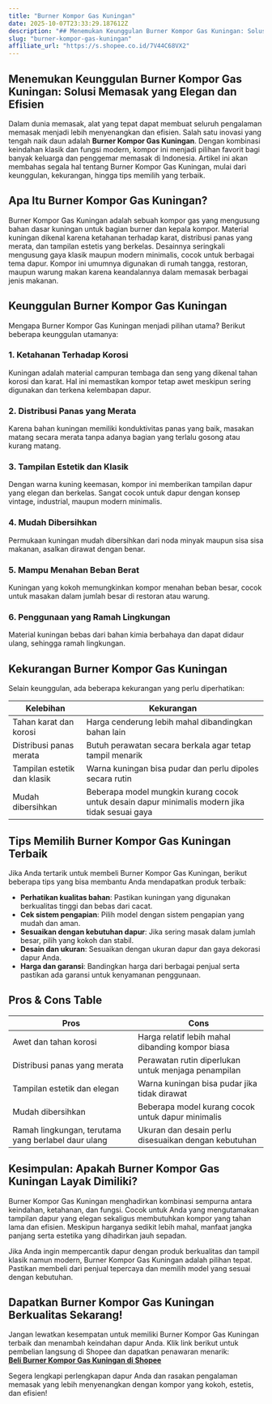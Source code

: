 ```yaml
---
title: "Burner Kompor Gas Kuningan"
date: 2025-10-07T23:33:29.187612Z
description: "## Menemukan Keunggulan Burner Kompor Gas Kuningan: Solusi Memasak yang Elegan dan Efisien..."
slug: "burner-kompor-gas-kuningan"
affiliate_url: "https://s.shopee.co.id/7V44C68VX2"
---
```

## Menemukan Keunggulan Burner Kompor Gas Kuningan: Solusi Memasak yang Elegan dan Efisien

Dalam dunia memasak, alat yang tepat dapat membuat seluruh pengalaman memasak menjadi lebih menyenangkan dan efisien. Salah satu inovasi yang tengah naik daun adalah **Burner Kompor Gas Kuningan**. Dengan kombinasi keindahan klasik dan fungsi modern, kompor ini menjadi pilihan favorit bagi banyak keluarga dan penggemar memasak di Indonesia. Artikel ini akan membahas segala hal tentang Burner Kompor Gas Kuningan, mulai dari keunggulan, kekurangan, hingga tips memilih yang terbaik.

## Apa Itu Burner Kompor Gas Kuningan?

Burner Kompor Gas Kuningan adalah sebuah kompor gas yang mengusung bahan dasar kuningan untuk bagian burner dan kepala kompor. Material kuningan dikenal karena ketahanan terhadap karat, distribusi panas yang merata, dan tampilan estetis yang berkelas. Desainnya seringkali mengusung gaya klasik maupun modern minimalis, cocok untuk berbagai tema dapur. Kompor ini umumnya digunakan di rumah tangga, restoran, maupun warung makan karena keandalannya dalam memasak berbagai jenis makanan.

## Keunggulan Burner Kompor Gas Kuningan

Mengapa Burner Kompor Gas Kuningan menjadi pilihan utama? Berikut beberapa keunggulan utamanya:

### 1. **Ketahanan Terhadap Korosi**

Kuningan adalah material campuran tembaga dan seng yang dikenal tahan korosi dan karat. Hal ini memastikan kompor tetap awet meskipun sering digunakan dan terkena kelembapan dapur.

### 2. **Distribusi Panas yang Merata**

Karena bahan kuningan memiliki konduktivitas panas yang baik, masakan matang secara merata tanpa adanya bagian yang terlalu gosong atau kurang matang.

### 3. **Tampilan Estetik dan Klasik**

Dengan warna kuning keemasan, kompor ini memberikan tampilan dapur yang elegan dan berkelas. Sangat cocok untuk dapur dengan konsep vintage, industrial, maupun modern minimalis.

### 4. **Mudah Dibersihkan**

Permukaan kuningan mudah dibersihkan dari noda minyak maupun sisa sisa makanan, asalkan dirawat dengan benar.

### 5. **Mampu Menahan Beban Berat**

Kuningan yang kokoh memungkinkan kompor menahan beban besar, cocok untuk masakan dalam jumlah besar di restoran atau warung.

### 6. **Penggunaan yang Ramah Lingkungan**

Material kuningan bebas dari bahan kimia berbahaya dan dapat didaur ulang, sehingga ramah lingkungan.

## Kekurangan Burner Kompor Gas Kuningan

Selain keunggulan, ada beberapa kekurangan yang perlu diperhatikan:

| **Kelebihan** | **Kekurangan** |
|----------------|----------------|
| Tahan karat dan korosi | Harga cenderung lebih mahal dibandingkan bahan lain |
| Distribusi panas merata | Butuh perawatan secara berkala agar tetap tampil menarik |
| Tampilan estetik dan klasik | Warna kuningan bisa pudar dan perlu dipoles secara rutin |
| Mudah dibersihkan | Beberapa model mungkin kurang cocok untuk desain dapur minimalis modern jika tidak sesuai gaya |

## Tips Memilih Burner Kompor Gas Kuningan Terbaik

Jika Anda tertarik untuk membeli Burner Kompor Gas Kuningan, berikut beberapa tips yang bisa membantu Anda mendapatkan produk terbaik:

- **Perhatikan kualitas bahan**: Pastikan kuningan yang digunakan berkualitas tinggi dan bebas dari cacat.
- **Cek sistem pengapian**: Pilih model dengan sistem pengapian yang mudah dan aman.
- **Sesuaikan dengan kebutuhan dapur**: Jika sering masak dalam jumlah besar, pilih yang kokoh dan stabil.
- **Desain dan ukuran**: Sesuaikan dengan ukuran dapur dan gaya dekorasi dapur Anda.
- **Harga dan garansi**: Bandingkan harga dari berbagai penjual serta pastikan ada garansi untuk kenyamanan penggunaan.

## Pros & Cons Table

| **Pros**                                            | **Cons**                                              |
|-----------------------------------------------------|--------------------------------------------------------|
| Awet dan tahan korosi                              | Harga relatif lebih mahal dibanding kompor biasa     |
| Distribusi panas yang merata                        | Perawatan rutin diperlukan untuk menjaga penampilan|
| Tampilan estetik dan elegan                         | Warna kuningan bisa pudar jika tidak dirawat          |
| Mudah dibersihkan                                  | Beberapa model kurang cocok untuk dapur minimalis  |
| Ramah lingkungan, terutama yang berlabel daur ulang | Ukuran dan desain perlu disesuaikan dengan kebutuhan |

## Kesimpulan: Apakah Burner Kompor Gas Kuningan Layak Dimiliki?

Burner Kompor Gas Kuningan menghadirkan kombinasi sempurna antara keindahan, ketahanan, dan fungsi. Cocok untuk Anda yang mengutamakan tampilan dapur yang elegan sekaligus membutuhkan kompor yang tahan lama dan efisien. Meskipun harganya sedikit lebih mahal, manfaat jangka panjang serta estetika yang dihadirkan jauh sepadan.

Jika Anda ingin mempercantik dapur dengan produk berkualitas dan tampil klasik namun modern, Burner Kompor Gas Kuningan adalah pilihan tepat. Pastikan membeli dari penjual tepercaya dan memilih model yang sesuai dengan kebutuhan.

## Dapatkan Burner Kompor Gas Kuningan Berkualitas Sekarang!

Jangan lewatkan kesempatan untuk memiliki Burner Kompor Gas Kuningan terbaik dan menambah keindahan dapur Anda. Klik link berikut untuk pembelian langsung di Shopee dan dapatkan penawaran menarik:  
[**Beli Burner Kompor Gas Kuningan di Shopee**](https://s.shopee.co.id/7V44C68VX2)

Segera lengkapi perlengkapan dapur Anda dan rasakan pengalaman memasak yang lebih menyenangkan dengan kompor yang kokoh, estetis, dan efisien!